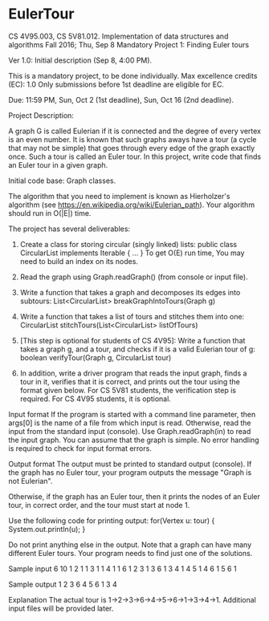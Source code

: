 # EulerTour

CS 4V95.003, CS 5V81.012.  Implementation of data structures and algorithms
Fall 2016;  Thu, Sep 8
Mandatory Project 1: Finding Euler tours

Ver 1.0: Initial description (Sep 8, 4:00 PM).

This is a mandatory project, to be done individually. 
Max excellence credits (EC): 1.0 
Only submissions before 1st deadline are eligible for EC.

Due: 11:59 PM, Sun, Oct 2 (1st deadline),  Sun, Oct 16 (2nd deadline).

Project Description:

A graph G is called Eulerian if it is connected and the degree of
every vertex is an even number.  It is known that such graphs aways
have a tour (a cycle that may not be simple) that goes through every
edge of the graph exactly once.  Such a tour is called an Euler tour. 
In this project, write code that finds an Euler tour in a given graph.

Initial code base: Graph classes.

The algorithm that you need to implement is known as Hierholzer's
algorithm (see https://en.wikipedia.org/wiki/Eulerian_path).
Your algorithm should run in O(|E|) time.

The project has several deliverables:
1. Create a class for storing circular (singly linked) lists:
   public class CircularList<T> implements Iterable<T> { ... }
   To get O(E) run time, You may need to build an index on its nodes.

2. Read the graph using Graph.readGraph() (from console or input file).

3. Write a function that takes a graph and decomposes its edges into subtours:
   List<CircularList<Vertex>> breakGraphIntoTours(Graph g)

4. Write a function that takes a list of tours and stitches them into one:
   CircularList<Vertex> stitchTours(List<CircularList<Vertex>> listOfTours)

5. [This step is optional for students of CS 4V95]:
   Write a function that takes a graph g, and a tour, and checks if it is
   a valid Eulerian tour of g:
   boolean verifyTour(Graph g, CircularList<Vertex> tour)

6. In addition, write a driver program that reads the input graph, finds
   a tour in it, verifies that it is correct, and prints out the tour using
   the format given below.  For CS 5V81 students, the verification step
   is required.  For CS 4V95 students, it is optional.

Input format
If the program is started with a command line parameter, then args[0]
is the name of a file from which input is read.  Otherwise, read the
input from the standard input (console).  Use Graph.readGraph(in)
to read the input graph.  You can assume that the graph is simple.
No error handling is required to check for input format errors.

Output format
The output must be printed to standard output (console).
If the graph has no Euler tour, your program outputs the message
"Graph is not Eulerian".

Otherwise, if the graph has an Euler tour, then it prints the nodes of an
Euler tour, in correct order, and the tour must start at node 1.

Use the following code for printing output:
for(Vertex u: tour) { System.out.println(u); }

Do not print anything else in the output.
Note that a graph can have many different Euler tours.
Your program needs to find just one of the solutions.

Sample input
6 10
1 2 1
1 3 1
1 4 1
1 6 1
2 3 1
3 6 1
3 4 1
4 5 1
4 6 1
5 6 1

Sample output
1
2
3
6
4
5
6
1
3
4

Explanation
The actual tour is 1->2->3->6->4->5->6->1->3->4->1.
Additional input files will be provided later.
